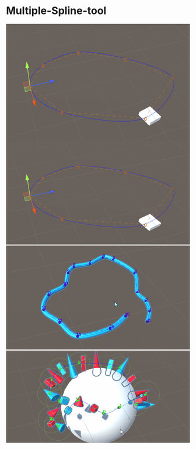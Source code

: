 # Multiple-Spline-tool
<img align="left" width="640" height="320" src="https://github.com/Louis1351/Multiple-Spline-tool/blob/main/Media/Gifs/platform_spline.gif">

![](https://github.com/Louis1351/Multiple-Spline-tool/blob/main/Media/Gifs/platform_spline.gif)
![](https://github.com/Louis1351/Multiple-Spline-tool/blob/main/Media/Gifs/pipe_spline.gif)
![](https://github.com/Louis1351/Multiple-Spline-tool/blob/main/Media/Gifs/spawn_spline.gif)
